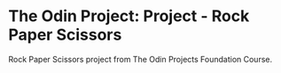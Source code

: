 # The Odin Project: Project - Rock Paper Scissors
Rock Paper Scissors project from The Odin Projects Foundation Course.
